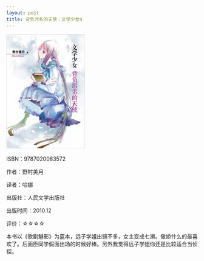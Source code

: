 ```yaml
---
layout: post
title: 背负污名的天使：文学少女4
---
```

<img class="cover" src="/images/2011/12/9787020083572-207x300.jpg" width="207" height="300" />

ISBN：9787020083572

作者：野村美月

译者：哈娜

出版社：人民文学出版社

出版时间：2010.12

评价：☆☆☆☆

本书以《歌剧魅影》为蓝本，远子学姐出镜不多，女主变成七濑。傲娇什么的最喜欢了。后面臣同学假面出场的时候好棒。另外我觉得远子学姐你还是比较适合当侦探。
